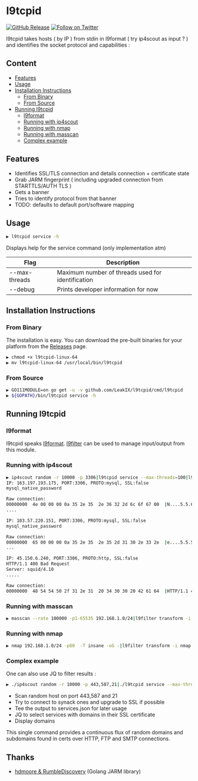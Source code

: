 # l9tcpid

[![GitHub Release](https://img.shields.io/github/v/release/LeakIX/l9tcpid)](https://github.com/LeakIX/l9tcpid/releases)
[![Follow on Twitter](https://img.shields.io/twitter/follow/leak_ix.svg?logo=twitter)](https://twitter.com/leak_ix)

l9tcpid takes hosts ( by IP ) from stdin in l9format ( try ip4scout as input ? ) and identifies 
the socket protocol and capabilities :


## Content

-   [Features](#features)
-   [Usage](#usage)
-   [Installation Instructions](#installation-instructions)
    -   [From Binary](#from-binary)
    -   [From Source](#from-source)
-   [Running l9tcpid](#running-l9tcpid)
    -   [l9format](#l9format)
    -   [Running with ip4scout](#running-with-ip4scout)
    -   [Running with nmap](#running-with-nmap)
    -   [Running with masscan](#running-with-masscan)
    -   [Complex example](#complex-example)
    
## Features

- Identifies SSL/TLS connection and details connection + certificate state
- Grab JARM fingerprint ( including upgraded connection from STARTTLS/AUTH TLS )
- Gets a banner
- Tries to identify protocol from that banner
- TODO: defaults to default port/software mapping

## Usage

```sh
▶ l9tcpid service -h
```

Displays help for the service command (only implementation atm)

|Flag           |Description  |
|-----------------------|-------------------------------------------------------|
|--max-threads          |Maximum number of threads used for identification
|--debug          |Prints developer information for now



## Installation Instructions

### From Binary

The installation is easy. You can download the pre-built binaries for your platform from the [Releases](https://github.com/LeakIX/l9tcpid/releases/) page.

```sh
▶ chmod +x l9tcpid-linux-64
▶ mv l9tcpid-linux-64 /usr/local/bin/l9tcpid
```

### From Source

```sh
▶ GO111MODULE=on go get -u -v github.com/LeakIX/l9tcpid/cmd/l9tcpid
▶ ${GOPATH}/bin/l9tcpid service -h
```

## Running l9tcpid

### l9format

l9tcpid speaks [l9format](https://github/LeakIX/l9format). [l9filter](https://github/LeakIX/l9filter) can be used to manage 
input/output from this module.

### Running with ip4scout

```sh 
▶ ip4scout random -r 10000 -p 3306|l9tcpid service --max-threads=100|l9filter transform -i l9 -o human
IP: 163.197.193.175, PORT:3306, PROTO:mysql, SSL:false
mysql_native_password

Raw connection:
00000000  4e 00 00 00 0a 35 2e 35  2e 36 32 2d 6c 6f 67 00  |N....5.5.62-log.|
....

IP: 103.57.220.151, PORT:3306, PROTO:mysql, SSL:false
mysql_native_password

Raw connection:
00000000  65 00 00 00 0a 35 2e 35  2e 35 2d 31 30 2e 33 2e  |e....5.5.5-10.3.|
...

IP: 45.150.6.240, PORT:3306, PROTO:http, SSL:false
HTTP/1.1 400 Bad Request
Server: squid/4.10
.....

Raw connection:
00000000  48 54 54 50 2f 31 2e 31  20 34 30 30 20 42 61 64  |HTTP/1.1 400 Bad|
```

### Running with masscan

```sh
▶ masscan --rate 100000 -p1-65535 192.168.1.0/24|l9filter transform -i masscan -o l9|l9tcpid service --max-threads=10
```

### Running with nmap

```sh 
▶ nmap 192.168.1.0/24 -p80  -T insane -oG -|l9filter transform -i nmap -o l9|l9tcpid service --max-threads=100|l9filter transform -i l9 -o human
```

### Complex example

One can also use JQ to filter results :

```sh 
▶ ./ip4scout random -r 10000 -p 443,587,21|./l9tcpid service --max-threads=100 |tee services.json|jq -c 'select(.ssl.certificate.domain != null)'|jq -r '.ssl.certificate.domain[]'
```

- Scan random host on port 443,587 and 21
- Try to connect to synack ones and upgrade to SSL if possible
- Tee the output to services.json for later usage
- JQ to select services with domains in their SSL certificate
- Display domains

This single command provides a continuous flux of random domains and subdomains found in certs over HTTP, FTP and SMTP connections.

## Thanks

- [hdmoore & RumbleDiscovery](https://github.com/RumbleDiscovery/jarm-go) (Golang JARM library)